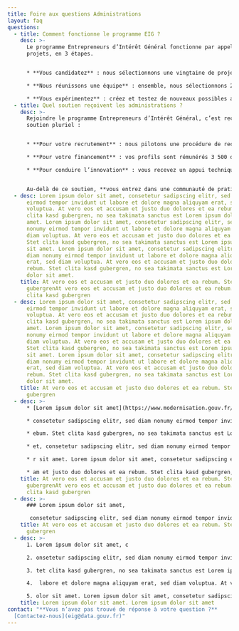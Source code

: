 ```yaml
---
title: Foire aux questions Administrations
layout: faq
questions:
  - title: Comment fonctionne le programme EIG ?
    desc: >-
      Le programme Entrepreneurs d’Intérêt Général fonctionne par appels à
      projets, en 3 étapes.


      * **Vous candidatez** : nous sélectionnons une vingtaine de projets numériques proposés par les administrations publiques (du 1er février au 7 avril) ;

      * **Nous réunissons une équipe** : ensemble, nous sélectionnons 2 ou 3 profils tech, design et en droit du numérique pour votre projet (en mai et juin) ;

      * **Vous expérimentez** : créez et testez de nouveaux possibles avec vos profils du numérique et le soutien du programme (à partir du 13 septembre, pour 10 mois).
  - title: Quel soutien reçoivent les administrations ?
    desc: >-
      Rejoindre le programme Entrepreneurs d’Intérêt Général, c’est recevoir un
      soutien pluriel :


      * **Pour votre recrutement** : nous pilotons une procédure de recrutement accélérée, avec la sélection de profils aux compétences rares : développeurs et développeuses, data scientists, data engineers, géomaticiens et géomaticiennes, designers et des juristes du numérique.

      * **Pour votre financement** : vos profils sont rémunérés 3 500 ou 4 000 euros nets par mois, avec une possibilité de co-financement à hauteur de 30% par le programme (le programme est ouvert à toute administration, mais des conditions spécifiques s’appliquent pour le cofinancement).

      * **Pour conduire l’innovation** : vous recevez un appui technique et méthodologique du programme tout au long des dix mois, avec la participation des experts d’Etalab et de la DINUM.


      Au-delà de ce soutien, **vous entrez dans une communauté de pratiques** qui compte aujourd’hui 95 agents publics et 133 profils du numérique, qui ont mis en œuvre 71 projets. Cette communauté s’insère dans l’écosystème du numérique public d’Etalab (data.gouv, le Lab IA, open data, open source), de la DINUM (design.gouv, beta.gouv.fr), de la Direction interministérielle de la transformation publique ainsi que nos partenaires hors de l’administration.
  - desc: Lorem ipsum dolor sit amet, consetetur sadipscing elitr, sed diam nonumy
      eirmod tempor invidunt ut labore et dolore magna aliquyam erat, sed diam
      voluptua. At vero eos et accusam et justo duo dolores et ea rebum. Stet
      clita kasd gubergren, no sea takimata sanctus est Lorem ipsum dolor sit
      amet. Lorem ipsum dolor sit amet, consetetur sadipscing elitr, sed diam
      nonumy eirmod tempor invidunt ut labore et dolore magna aliquyam erat, sed
      diam voluptua. At vero eos et accusam et justo duo dolores et ea rebum.
      Stet clita kasd gubergren, no sea takimata sanctus est Lorem ipsum dolor
      sit amet. Lorem ipsum dolor sit amet, consetetur sadipscing elitr, sed
      diam nonumy eirmod tempor invidunt ut labore et dolore magna aliquyam
      erat, sed diam voluptua. At vero eos et accusam et justo duo dolores et ea
      rebum. Stet clita kasd gubergren, no sea takimata sanctus est Lorem ipsum
      dolor sit amet.
    title: At vero eos et accusam et justo duo dolores et ea rebum. Stet clita kasd
      gubergrenAt vero eos et accusam et justo duo dolores et ea rebum. Stet
      clita kasd gubergren
  - desc: Lorem ipsum dolor sit amet, consetetur sadipscing elitr, sed diam nonumy
      eirmod tempor invidunt ut labore et dolore magna aliquyam erat, sed diam
      voluptua. At vero eos et accusam et justo duo dolores et ea rebum. Stet
      clita kasd gubergren, no sea takimata sanctus est Lorem ipsum dolor sit
      amet. Lorem ipsum dolor sit amet, consetetur sadipscing elitr, sed diam
      nonumy eirmod tempor invidunt ut labore et dolore magna aliquyam erat, sed
      diam voluptua. At vero eos et accusam et justo duo dolores et ea rebum.
      Stet clita kasd gubergren, no sea takimata sanctus est Lorem ipsum dolor
      sit amet. Lorem ipsum dolor sit amet, consetetur sadipscing elitr, sed
      diam nonumy eirmod tempor invidunt ut labore et dolore magna aliquyam
      erat, sed diam voluptua. At vero eos et accusam et justo duo dolores et ea
      rebum. Stet clita kasd gubergren, no sea takimata sanctus est Lorem ipsum
      dolor sit amet.
    title: At vero eos et accusam et justo duo dolores et ea rebum. Stet clita kasd
      gubergren
  - desc: >-
      * [Lorem ipsum dolor sit amet](https://www.modernisation.gouv.fr/presse), 

      * consetetur sadipscing elitr, sed diam nonumy eirmod tempor invidunt ut labore et dolore magna aliquyam erat, sed diam voluptua. At vero eos et accusam et justo duo dolores et ea r

      * ebum. Stet clita kasd gubergren, no sea takimata sanctus est Lorem ipsum dolor sit amet. Lorem ipsum dolor sit am

      * et, consetetur sadipscing elitr, sed diam nonumy eirmod tempor invidunt ut labore et dolore magna aliquyam erat, sed diam voluptua. At vero eos et accusam et justo duo dolores et ea rebum. Stet clita kasd gubergren, no sea takimata sanctus est Lorem ipsum dolo

      * r sit amet. Lorem ipsum dolor sit amet, consetetur sadipscing elitr, sed diam nonumy eirmod tempor invidunt ut labore et dolore magna aliquyam erat, sed diam voluptua. [At vero eos et accus](https://www.modernisation.gouv.fr/presse)

      * am et justo duo dolores et ea rebum. Stet clita kasd gubergren, no sea takimata sanctus est Lorem ipsum dolor sit amet.
    title: At vero eos et accusam et justo duo dolores et ea rebum. Stet clita kasd
      gubergrenAt vero eos et accusam et justo duo dolores et ea rebum. Stet
      clita kasd gubergren
  - desc: >-
      ### Lorem ipsum dolor sit amet,

       consetetur sadipscing elitr, sed diam nonumy eirmod tempor invidunt ut labore et dolore magna aliquyam erat, sed diam voluptua. At vero eos et accusam et justo duo dolores et ea rebum. Stet clita kasd gubergren, no sea takimata sanctus est Lorem ipsum dolor sit amet. Lorem ipsum dolor sit amet, consetetur sadipscing elitr, sed diam nonumy eirmod tempor invidunt ut labore et dolore magna aliquyam erat, sed diam voluptua. At vero eos et accusam et justo duo dolores et ea rebum. Stet clita kasd gubergren, no sea takimata sanctus est Lorem ipsum dolor sit amet. Lorem ipsum dolor sit amet, consetetur sadipscing elitr, sed diam nonumy eirmod tempor invidunt ut labore et dolore magna aliquyam erat, sed diam voluptua. At vero eos et accusam et justo duo dolores et ea rebum. Stet clita kasd gubergren, no sea takimata sanctus est Lorem ipsum dolor sit amet.
    title: At vero eos et accusam et justo duo dolores et ea rebum. Stet clita kasd
      gubergren
  - desc: >-
      1. Lorem ipsum dolor sit amet, c

      2. onsetetur sadipscing elitr, sed diam nonumy eirmod tempor invidunt ut labore et dolore magna aliquyam erat, sed diam voluptua. At vero eos et accusam et justo duo dolores et ea rebum. S

      3. tet clita kasd gubergren, no sea takimata sanctus est Lorem ipsum dolor sit amet. Lorem ipsum dolor sit amet, consetetur sadipscing elitr, sed diam nonumy eirmod tempor invidunt ut

      4.  labore et dolore magna aliquyam erat, sed diam voluptua. At vero eos et accusam et justo duo dolores et ea rebum. Stet clita kasd gubergren, no sea takimata sanctus est Lorem ipsum d

      5. olor sit amet. Lorem ipsum dolor sit amet, consetetur sadipscing elitr, sed diam nonumy eirmod tempor invidunt ut labore et dolore magna aliquyam erat, sed diam voluptua. At vero eos et accusam et justo duo dolores et ea rebum. Stet clita kasd gubergren, no sea takimata sanctus est Lorem ipsum dolor sit amet.
    title: Lorem ipsum dolor sit amet. Lorem ipsum dolor sit amet
contact: "**Vous n’avez pas trouvé de réponse à votre question ?**
  [Contactez-nous](eig@data.gouv.fr)"
---
```

